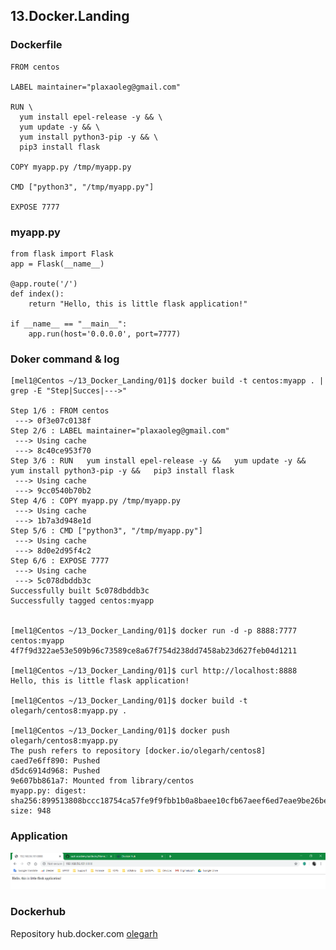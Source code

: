 ## 13.Docker.Landing

### Dockerfile

```
FROM centos

LABEL maintainer="plaxaoleg@gmail.com"

RUN \
  yum install epel-release -y && \
  yum update -y && \
  yum install python3-pip -y && \
  pip3 install flask

COPY myapp.py /tmp/myapp.py

CMD ["python3", "/tmp/myapp.py"]

EXPOSE 7777
```

### myapp.py

```
from flask import Flask
app = Flask(__name__)

@app.route('/')
def index():
    return "Hello, this is little flask application!"

if __name__ == "__main__":
    app.run(host='0.0.0.0', port=7777)
```

### Doker command & log

```
[mel1@Centos ~/13_Docker_Landing/01]$ docker build -t centos:myapp . | grep -E "Step|Succes|--->"

Step 1/6 : FROM centos
 ---> 0f3e07c0138f
Step 2/6 : LABEL maintainer="plaxaoleg@gmail.com"
 ---> Using cache
 ---> 8c40ce953f70
Step 3/6 : RUN   yum install epel-release -y &&   yum update -y &&   yum install python3-pip -y &&   pip3 install flask
 ---> Using cache
 ---> 9cc0540b70b2
Step 4/6 : COPY myapp.py /tmp/myapp.py
 ---> Using cache
 ---> 1b7a3d948e1d
Step 5/6 : CMD ["python3", "/tmp/myapp.py"]
 ---> Using cache
 ---> 8d0e2d95f4c2
Step 6/6 : EXPOSE 7777
 ---> Using cache
 ---> 5c078dbddb3c
Successfully built 5c078dbddb3c
Successfully tagged centos:myapp


[mel1@Centos ~/13_Docker_Landing/01]$ docker run -d -p 8888:7777 centos:myapp
4f7f9d322ae53e509b96c73589ce8a67f754d238dd7458ab23d627feb04d1211

[mel1@Centos ~/13_Docker_Landing/01]$ curl http://localhost:8888
Hello, this is little flask application!

[mel1@Centos ~/13_Docker_Landing/01]$ docker build -t olegarh/centos8:myapp.py .

[mel1@Centos ~/13_Docker_Landing/01]$ docker push olegarh/centos8:myapp.py
The push refers to repository [docker.io/olegarh/centos8]
caed7e6ff890: Pushed
d5dc6914d968: Pushed
9e607bb861a7: Mounted from library/centos
myapp.py: digest: sha256:899513808bccc18754ca57fe9f9fbb1b0a8baee10cfb67aeef6ed7eae9be26be size: 948
```

### Application

![alt text](https://github.com/OlegPlaxa/sa.it-academy.by/blob/m-sa2-10-19/olegplaxa/13.Docker.Landing/flask.PNG)

### Dockerhub

Repository hub.docker.com [olegarh](https://hub.docker.com/repository/docker/olegarh/centos8)
